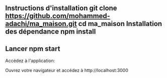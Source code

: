 Instructions d'installation
git clone https://github.com/mohammed-adachi/ma_maison.git
cd ma_maison
Installation des dépendance
npm install
-----------------------------------------------------------
Lancer
npm start
----------------------------------------------------------
Accédez à l'application:

Ouvrez votre navigateur et accédez à http://localhost:3000

